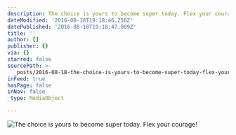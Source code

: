 ```yaml
---
description: The choice is yours to become super today. Flex your courage!
dateModified: '2016-08-18T19:18:46.256Z'
datePublished: '2016-08-18T19:18:47.009Z'
title: ''
author: []
publisher: {}
via: {}
starred: false
sourcePath: >-
  _posts/2016-08-18-the-choice-is-yours-to-become-super-today-flex-your-courage.md
inFeed: true
hasPage: false
inNav: false
_type: MediaObject

---
```

![The choice is yours to become super today. Flex your courage!](https://imgflo.herokuapp.com/graph/vahj1ThiexotieMo/89d7f189f47ab8c50d92424735505d14/croprotate.jpg?cropheight=3262&cropwidth=4912&degrees=0&input=https%3A%2F%2Fthe-grid-user-content.s3-us-west-2.amazonaws.com%2F06663b19-6b23-4dbc-90c5-de0cc5b4aec9.jpg&x=0&y=0)